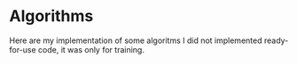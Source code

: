 # Algorithms
Here are my implementation of some algoritms
I did not implemented ready-for-use code, it was only for training.
